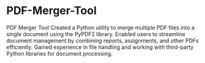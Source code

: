 # PDF-Merger-Tool
PDF Merger Tool Created a Python utility to merge multiple PDF files into a single document using the PyPDF2 library.  Enabled users to streamline document management by combining reports, assignments, and other PDFs efficiently.  Gained experience in file handling and working with third-party Python libraries for document processing.
